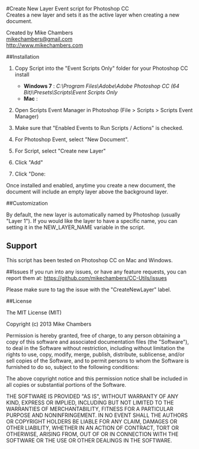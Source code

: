 #Create New Layer Event script for Photoshop CC  
Creates a new layer and sets it as the active layer when creating a new document.

Created by Mike Chambers  
mikechambers@gmail.com  
http://www.mikechambers.com

##Installation

1. Copy Script into the "Event Scripts Only" folder for your Photoshop CC install
    * __Windows 7__ : *C:\Program Files\Adobe\Adobe Photoshop CC (64 Bit)\Presets\Scripts\Event Scripts Only*
    * __Mac__ :
        
2. Open Scripts Event Manager in Photoshop (File > Scripts > Scripts Event Manager)
3. Make sure that "Enabled Events to Run Scripts / Actions" is checked.
4. For Photoshop Event, select "New Document".
5. For Script, select "Create new Layer"
6. Click "Add"
7. Click "Done:
    
Once installed and enabled, anytime you create a new document, the document will include an empty layer above
the background layer.
    
##Customization

By default, the new layer is automatically named by Photoshop (usually "Layer 1"). If you would like the layer to
have a specific name, you can setting it in the NEW_LAYER_NAME variable in the script.

## Support

This script has been tested on Photoshop CC on Mac and Windows.

##Issues
If you run into any issues, or have any feature requests, you can report them at:
https://github.com/mikechambers/CC-Utils/issues

Please make sure to tag the issue with the "CreateNewLayer" label.


##License

The MIT License (MIT)

Copyright (c) 2013 Mike Chambers

Permission is hereby granted, free of charge, to any person obtaining a copy of
this software and associated documentation files (the "Software"), to deal in
the Software without restriction, including without limitation the rights to
use, copy, modify, merge, publish, distribute, sublicense, and/or sell copies of
the Software, and to permit persons to whom the Software is furnished to do so,
subject to the following conditions:

The above copyright notice and this permission notice shall be included in all
copies or substantial portions of the Software.

THE SOFTWARE IS PROVIDED "AS IS", WITHOUT WARRANTY OF ANY KIND, EXPRESS OR
IMPLIED, INCLUDING BUT NOT LIMITED TO THE WARRANTIES OF MERCHANTABILITY, FITNESS
FOR A PARTICULAR PURPOSE AND NONINFRINGEMENT. IN NO EVENT SHALL THE AUTHORS OR
COPYRIGHT HOLDERS BE LIABLE FOR ANY CLAIM, DAMAGES OR OTHER LIABILITY, WHETHER
IN AN ACTION OF CONTRACT, TORT OR OTHERWISE, ARISING FROM, OUT OF OR IN
CONNECTION WITH THE SOFTWARE OR THE USE OR OTHER DEALINGS IN THE SOFTWARE.
